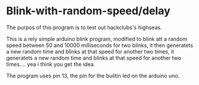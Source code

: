 # Blink-with-random-speed/delay
The purpos of this program is to test out hackclubs's highseas.

This is a rely simple arduino blink program, modified to blink att a random speed between 50 and 10000 milliseconds for two blinks, it then generatets a new random time and blinks at that speed for another two times, it generatets a new random time and blinks at that speed for another two times.... yea i think you get the idea.

The program uses pin 13, the pin for the builtin led on the arduino uno.

